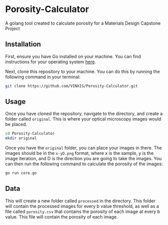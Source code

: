 # Porosity-Calculator
A golang tool created to calculate porosity for a Materials Design Capstone Project

## Installation

First, ensure you have Go installed on your machine. You can find instructions for your operating system [here](https://go.dev/doc/install).

Next, clone this repository to your machine. You can do this by running the following command in your terminal:

```bash
git clone https://github.com/VINXIS/Porosity-Calculator.git
```


## Usage

Once you have cloned the repository, navigate to the directory, and create a folder called `original`. This is where your optical microscopy images would be placed.
    
```bash
cd Porosity-Calculator
mkdir original
```

Once you have the `original` folder, you can place your images in there. 
The images should be in the `x-yD.png` format, where x is the sample, y is the image iteration, and D is the direction you are going to take the images. 
You can then run the following command to calculate the porosity of the images:

```bash
go run core.go
```

## Data
This will create a new folder called `processed` in the directory. This folder will contain the processed images for every b value threshold, as well as a file called `porosity.csv` that contains the porosity of each image at every b value. This file will contain the porosity of each image.